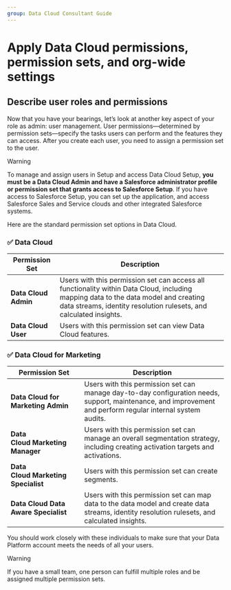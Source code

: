 ```yaml
---
group: Data Cloud Consultant Guide
---
```

# Apply Data Cloud permissions, permission sets, and org-wide settings
## Describe user roles and permissions

Now that you have your bearings, let’s look at another key aspect of your role as admin: user management. User permissions—determined by permission sets—specify the tasks users can perform and the features they can access. After you create each user, you need to assign a permission set to the user.

>[!Warning]
To manage and assign users in Setup and access Data Cloud Setup, **you must be a Data Cloud Admin and have a Salesforce administrator profile or permission set that grants access to Salesforce Setup**. If you have access to Salesforce Setup, you can set up the application, and access Salesforce Sales and Service clouds and other integrated Salesforce systems.

Here are the standard permission set options in Data Cloud.

### ✅ **Data Cloud**
| **Permission Set** | **Description** |
| ---- | ---- |
| **Data Cloud Admin** | Users with this permission set can access all functionality within Data Cloud, including mapping data to the data model and creating data streams, identity resolution rulesets, and calculated insights. |
| **Data Cloud User** | Users with this permission set can view Data Cloud features. |
### ✅ **Data Cloud for Marketing**

| **Permission Set** | **Description** |
| ---- | ---- |
| **Data Cloud for Marketing Admin** | Users with this permission set can manage day-to-day configuration needs, support, maintenance, and improvement and perform regular internal system audits. |
| **Data Cloud Marketing Manager** | Users with this permission set can manage an overall segmentation strategy, including creating activation targets and activations. |
| **Data Cloud Marketing Specialist** | Users with this permission set can create segments. |
| **Data Cloud Data Aware Specialist** | Users with this permission set can map data to the data model and create data streams, identity resolution rulesets, and calculated insights. |
You should work closely with these individuals to make sure that your Data Platform account meets the needs of all your users.

>[!Warning]
>If you have a small team, one person can fulfill multiple roles and be assigned multiple permission sets.

